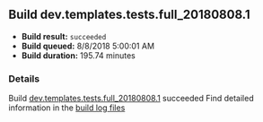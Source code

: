 ## Build dev.templates.tests.full_20180808.1
- **Build result:** `succeeded`
- **Build queued:** 8/8/2018 5:00:01 AM
- **Build duration:** 195.74 minutes
### Details
Build [dev.templates.tests.full_20180808.1](https://winappstudio.visualstudio.com/web/build.aspx?pcguid=a4ef43be-68ce-4195-a619-079b4d9834c2&builduri=vstfs%3a%2f%2f%2fBuild%2fBuild%2f26099) succeeded
Find detailed information in the [build log files](https://uwpctdiags.blob.core.windows.net/buildlogs/dev.templates.tests.full_20180808.1_logs.zip)
